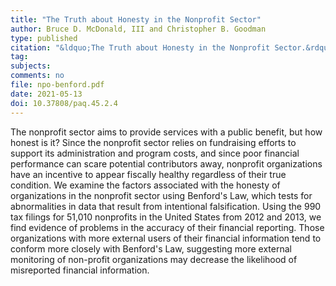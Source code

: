 ```yaml
---
title: "The Truth about Honesty in the Nonprofit Sector"
author: Bruce D. McDonald, III and Christopher B. Goodman
type: published
citation: "&ldquo;The Truth about Honesty in the Nonprofit Sector.&rdquo; <em>Public Administration Quarterly</em> 45 (2): 188-210."
tag:
subjects:
comments: no
file: npo-benford.pdf
date: 2021-05-13
doi: 10.37808/paq.45.2.4
---
```


The nonprofit sector aims to provide services with a public benefit, but how honest is it? Since the nonprofit sector relies on fundraising efforts to support its administration and program costs, and since poor financial performance can scare potential contributors away, nonprofit organizations have an incentive to appear fiscally healthy regardless of their true condition. We examine the factors associated with the honesty of organizations in the nonprofit sector using Benford's Law, which tests for abnormalities in data that result from intentional falsification. Using the 990 tax filings for 51,010 nonprofits in the United States from 2012 and 2013, we find evidence of problems in the accuracy of their financial reporting. Those organizations with more external users of their financial information tend to conform more closely with Benford's Law, suggesting more external monitoring of non-profit organizations may decrease the likelihood of misreported financial information.
